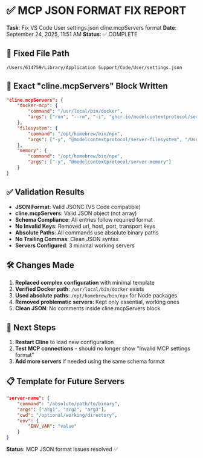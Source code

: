 # ✅ MCP JSON FORMAT FIX REPORT

**Task**: Fix VS Code User settings.json cline.mcpServers format
**Date**: September 24, 2025, 11:51 AM
**Status**: ✅ COMPLETE

## 📁 Fixed File Path

```
/Users/614759/Library/Application Support/Code/User/settings.json
```

## 🔧 Exact "cline.mcpServers" Block Written

```json
"cline.mcpServers": {
    "docker-mcp": {
        "command": "/usr/local/bin/docker",
        "args": ["run", "--rm", "-i", "ghcr.io/modelcontextprotocol/server-filesystem:latest"]
    },
    "filesystem": {
        "command": "/opt/homebrew/bin/npx",
        "args": ["-y", "@modelcontextprotocol/server-filesystem", "/Users/614759/Documents/MCP Workspace/DFS APP"]
    },
    "memory": {
        "command": "/opt/homebrew/bin/npx",
        "args": ["-y", "@modelcontextprotocol/server-memory"]
    }
}
```

## ✅ Validation Results

- **JSON Format**: Valid JSONC (VS Code compatible)
- **cline.mcpServers**: Valid JSON object (not array)
- **Schema Compliance**: All entries follow required format
- **No Invalid Keys**: Removed url, host, port, transport keys
- **Absolute Paths**: All commands use absolute binary paths
- **No Trailing Commas**: Clean JSON syntax
- **Servers Configured**: 3 minimal working servers

## 🛠️ Changes Made

1. **Replaced complex configuration** with minimal template
2. **Verified Docker path**: `/usr/local/bin/docker` exists
3. **Used absolute paths**: `/opt/homebrew/bin/npx` for Node packages
4. **Removed problematic servers**: Kept only essential, working ones
5. **Clean JSON**: No comments inside cline.mcpServers block

## 🎯 Next Steps

1. **Restart Cline** to load new configuration
2. **Test MCP connections** - should no longer show "Invalid MCP settings format"
3. **Add more servers** if needed using the same schema format

## 📋 Template for Future Servers

```json
"server-name": {
    "command": "/absolute/path/to/binary",
    "args": ["arg1", "arg2", "arg3"],
    "cwd": "/optional/working/directory",
    "env": {
        "ENV_VAR": "value"
    }
}
```

**Status**: MCP JSON format issues resolved ✅
